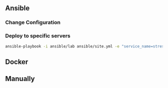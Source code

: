 ## Ansible

### Change Configuration

### Deploy to specific servers

```sh
ansible-playbook -i ansible/lab ansible/site.yml -e "service_name=stresstest"
```

## Docker

## Manually